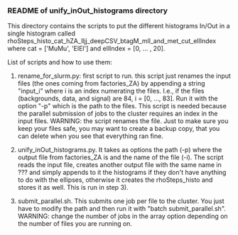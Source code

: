 ### README of unify_inOut_histograms directory ###

This directory contains the scripts to put the different histograms In/Out in a single histogram called rhoSteps_histo_cat_hZA_lljj_deepCSV_btagM_mll_and_met_cut_ellIndex where cat = ['MuMu', 'ElEl'] and ellIndex = [0, ... , 20].

List of scripts and how to use them:

1) rename_for_slurm.py: first script to run. this script just renames the input files (the ones coming from factories_ZA) by appending a string "input_i" where i is an index numerating the files. I.e., if the files (backgrounds, data, and signal) are 84, i = [0, ..., 83]. Run it with the option "-p" which is the path to the files. This script is needed because the parallel submission of jobs to the cluster requires an index in the input files. WARNING: the script renames the file. Just to make sure you keep your files safe, you may want to create a backup copy, that you can delete when you see that everything ran fine.

2) unify_inOut_histograms.py. It takes as options the path (-p) where the output file from factories_ZA is and the name of the file (-i). The script reads the input file, creates another output file with the same name in ??? and simply appends to it the histograms if they don't have anything to do with the ellipses, otherwise it creates the rhoSteps_histo and stores it as well. This is run in step 3).

3) submit_parallel.sh. This submits one job per file to the cluster. You just have to modify the path and then run it with "batch submit_parallel.sh". WARNING: change the number of jobs in the array option depending on the number of files you are running on.

